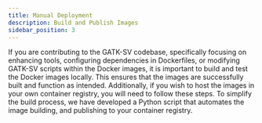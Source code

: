 ```yaml
---
title: Manual Deployment
description: Build and Publish Images
sidebar_position: 3
---
```


If you are contributing to the GATK-SV codebase, specifically focusing on 
enhancing tools, configuring dependencies in Dockerfiles, or modifying GATK-SV scripts 
within the Docker images, it is important to build and test the Docker images locally. 
This ensures that the images are successfully built and function as intended. 
Additionally, if you wish to host the images in your own container registry, 
you will need to follow these steps. 
To simplify the build process, we have developed a Python script 
that automates the image building, and publishing to your container registry.
